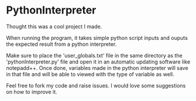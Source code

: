 # PythonInterpreter

Thought this was a cool project I made.

When running the program, it takes simple python script inputs and ouputs the expected result from a python interpreter.

Make sure to place the 'user_globals.txt' file in the same directory as the 'pythonInterpreter.py' file and open it in an automatic updating software like notepadd++. Once done, variables made in the python interpreter will save in that file and will be able to viewed with the type of variable as well.

Feel free to fork my code and raise issues. I would love some suggestions on how to improve it.
